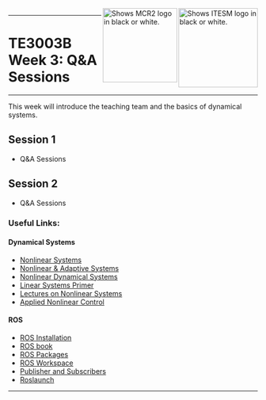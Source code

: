 <picture>
  <source media="(prefers-color-scheme: dark)" srcset="https://github.com/ManchesterRoboticsLtd/TE3003B_Integration_of_Robotics_and_Intelligent_Systems/blob/main/Misc/Logos/Logotipo%20Vertical%20Bco_Transparente.png">
  <source media="(prefers-color-scheme: light)" srcset="https://github.com/ManchesterRoboticsLtd/TE3003B_Integration_of_Robotics_and_Intelligent_Systems/blob/main/Misc/Logos/Logotipo%20Vertical%20Azul%20transparente.png">
  <img alt="Shows ITESM logo in black or white." width="160" align="right">
</picture>

<picture>
  <source media="(prefers-color-scheme: dark)" srcset="https://github.com/ManchesterRoboticsLtd/TE3003B_Integration_of_Robotics_and_Intelligent_Systems/blob/main/Misc/Logos/MCR2_Logo_White.png">
  <source media="(prefers-color-scheme: light)" srcset="https://github.com/ManchesterRoboticsLtd/TE3003B_Integration_of_Robotics_and_Intelligent_Systems/blob/main/Misc/Logos/MCR2_Logo_Black.png">
  <img alt="Shows MCR2 logo in black or white." width="150" align="right">
</picture>

---
# TE3003B Week 3: Q&A Sessions
---
 
 This week will introduce the teaching team and the basics of dynamical systems.
 
  ## Session 1
  - Q&A Sessions

  
  ## Session 2
  - Q&A Sessions


### Useful Links: 
#### Dynamical Systems
  * [Nonlinear Systems](https://books.google.fr/books/about/Nonlinear_Systems.html?id=t_d1QgAACAAJ&redir_esc=y)
  * [Nonlinear & Adaptive Systems](https://digital-library.theiet.org/content/books/ce/pbce084e)
  * [Nonlinear Dynamical Systems](https://books.google.fr/books/about/Nonlinear_Dynamical_Systems.html?id=FPlQAAAAMAAJ&redir_esc=y)
  * [Linear Systems Primer](https://wp.kntu.ac.ir/hrahmanei/Adv-Control-Books/A-Linear-Systems-Primer.pdf)
  * [Lectures on Nonlinear Systems](https://web.mit.edu/nsl/www/videos/lectures.html)
  * [Applied Nonlinear Control](https://books.google.fr/books/about/Applied_Nonlinear_Control.html?id=cwpRAAAAMAAJ&redir_esc=y)

#### ROS
 * [ROS Installation](http://wiki.ros.org/noetic/Installation/Ubuntu)
 * [ROS book](https://www.cse.sc.edu/~jokane/agitr/)
 * [ROS Packages](http://wiki.ros.org/ROS/Tutorials/CreatingPackage)
 * [ROS Workspace](http://wiki.ros.org/catkin/Tutorials/create_a_workspace)
 * [Publisher and Subscribers](http://wiki.ros.org/ROS/Tutorials/WritingPublisherSubscriber%28python%29)
 * [Roslaunch](http://wiki.ros.org/roslaunch)
 ---

